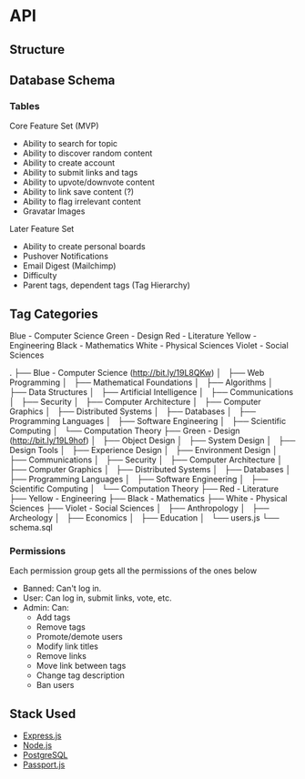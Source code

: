 # API

## Structure


## Database Schema
### Tables

Core Feature Set (MVP)
- Ability to search for topic
- Ability to discover random content
- Ability to create account
- Ability to submit links and tags
- Ability to upvote/downvote content
- Ability to link save content (?)
- Ability to flag irrelevant content
- Gravatar Images

Later Feature Set
- Ability to create personal boards
- Pushover Notifications
- Email Digest (Mailchimp)
- Difficulty
- Parent tags, dependent tags (Tag Hierarchy)


## Tag Categories

Blue   - Computer Science
Green  - Design
Red    - Literature
Yellow - Engineering
Black  - Mathematics
White  - Physical Sciences
Violet - Social Sciences

.
├── Blue - Computer Science (http://bit.ly/19L8QKw)
│   ├── Web Programming
│   ├── Mathematical Foundations
│   ├── Algorithms
│   ├── Data Structures
│   ├── Artificial Intelligence
│   ├── Communications
│   ├── Security
│   ├── Computer Architecture
│   ├── Computer Graphics
│   ├── Distributed Systems
│   ├── Databases
│   ├── Programming Languages
│   ├── Software Engineering
│   ├── Scientific Computing
│   └── Computation Theory
├── Green - Design (http://bit.ly/19L9hof)
│   ├── Object Design
│   ├── System Design
│   ├── Design Tools
│   ├── Experience Design
│   ├── Environment Design
│   ├── Communications
│   ├── Security
│   ├── Computer Architecture
│   ├── Computer Graphics
│   ├── Distributed Systems
│   ├── Databases
│   ├── Programming Languages
│   ├── Software Engineering
│   ├── Scientific Computing
│   └── Computation Theory
├── Red    - Literature
├── Yellow - Engineering
├── Black  - Mathematics
├── White  - Physical Sciences
├── Violet - Social Sciences
│   ├── Anthropology
│   ├── Archeology
│   ├── Economics
│   ├── Education
│   └── users.js
└── schema.sql


### Permissions

Each permission group gets all the permissions of the ones below

- Banned: Can't log in.
- User: Can log in, submit links, vote, etc.
- Admin: Can:
    - Add tags
    - Remove tags
    - Promote/demote users
    - Modify link titles
    - Remove links
    - Move link between tags
    - Change tag description
    - Ban users


## Stack Used
- [Express.js](http://expressjs.com/)
- [Node.js](nodejs.org)
- [PostgreSQL](http://www.postgresql.org/)
- [Passport.js](http://passportjs.org/)

